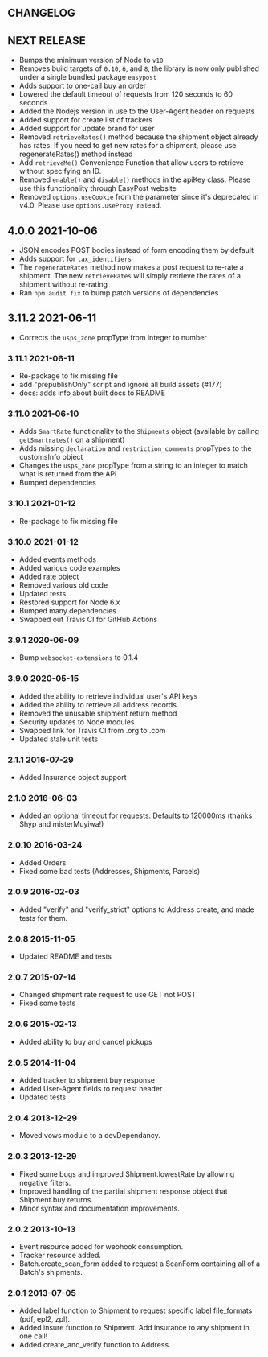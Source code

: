 ## CHANGELOG

## NEXT RELEASE

* Bumps the minimum version of Node to `v10`
* Removes build targets of `0.10`, `6`, and `8`, the library is now only published under a single bundled package `easypost`
* Adds support to one-call buy an order
* Lowered the default timeout of requests from 120 seconds to 60 seconds
* Added the Nodejs version in use to the User-Agent header on requests
* Added support for create list of trackers
* Added support for update brand for user
* Removed `retrieveRates()` method because the shipment object already has rates. If you need to get new rates for a shipment, please use regenerateRates() method instead
* Add `retrieveMe()` Convenience Function that allow users to retrieve without specifying an ID.
* Removed `enable()` and `disable()` methods in the apiKey class. Please use this functionality through  EasyPost website 
* Removed `options.useCookie` from the parameter since it's deprecated in v4.0. Please use `options.useProxy` instead.

## 4.0.0 2021-10-06

* JSON encodes POST bodies instead of form encoding them by default
* Adds support for `tax_identifiers`
* The `regenerateRates` method now makes a post request to re-rate a shipment. The new `retrieveRates` will simply retrieve the rates of a shipment without re-rating
* Ran `npm audit fix` to bump patch versions of dependencies

## 3.11.2 2021-06-11

* Corrects the `usps_zone` propType from integer to number

### 3.11.1 2021-06-11

* Re-package to fix missing file
* add "prepublishOnly" script and ignore all build assets (#177)
* docs: adds info about built docs to README

### 3.11.0 2021-06-10

* Adds `SmartRate` functionality to the `Shipments` object (available by calling `getSmartrates()` on a shipment)
* Adds missing `declaration` and `restriction_comments` propTypes to the customsInfo object
* Changes the `usps_zone` propType from a string to an integer to match what is returned from the API
* Bumped dependencies

### 3.10.1 2021-01-12

* Re-package to fix missing file

### 3.10.0 2021-01-12

* Added events methods
* Added various code examples
* Added rate object
* Removed various old code
* Updated tests
* Restored support for Node 6.x
* Bumped many dependencies
* Swapped out Travis CI for GitHub Actions


### 3.9.1 2020-06-09

* Bump `websocket-extensions` to 0.1.4


### 3.9.0 2020-05-15

* Added the ability to retrieve individual user's API keys
* Added the ability to retrieve all address records
* Removed the unusable shipment return method
* Security updates to Node modules
* Swapped link for Travis CI from .org to .com
* Updated stale unit tests


### 2.1.1 2016-07-29

* Added Insurance object support


### 2.1.0 2016-06-03

* Added an optional timeout for requests. Defaults to 120000ms (thanks Shyp and misterMuyiwa!)


### 2.0.10 2016-03-24

* Added Orders
* Fixed some bad tests (Addresses, Shipments, Parcels)


### 2.0.9 2016-02-03

* Added "verify" and "verify_strict" options to Address create, and made tests for them.


### 2.0.8 2015-11-05

* Updated README and tests


### 2.0.7 2015-07-14

* Changed shipment rate request to use GET not POST
* Fixed some tests


### 2.0.6 2015-02-13

* Added ability to buy and cancel pickups


### 2.0.5 2014-11-04

* Added tracker to shipment buy response
* Added User-Agent fields to request header
* Updated tests


### 2.0.4 2013-12-29

* Moved vows module to a devDependancy.


### 2.0.3 2013-12-29

* Fixed some bugs and improved Shipment.lowestRate by allowing negative filters.
* Improved handling of the partial shipment response object that Shipment.buy returns.
* Minor syntax and documentation improvements.


### 2.0.2 2013-10-13

* Event resource added for webhook consumption.
* Tracker resource added.
* Batch.create_scan_form added to request a ScanForm containing all of a Batch's shipments.


### 2.0.1 2013-07-05

* Added label function to Shipment to request specific label file_formats (pdf, epl2, zpl).
* Added insure function to Shipment. Add insurance to any shipment in one call!
* Added create_and_verify function to Address.
